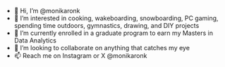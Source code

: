 - 👋 Hi, I’m @monikaronk
- 👀 I’m interested in cooking, wakeboarding, snowboarding, PC gaming, spending time outdoors, gymnastics, drawing, and DIY projects
- 🌱 I’m currently enrolled in a graduate program to earn my Masters in Data Analytics
- 💞️ I’m looking to collaborate on anything that catches my eye
- 📫 Reach me on Instagram or X @monikaronk

<!---
monikaronk/monikaronk is a ✨ special ✨ repository because its `README.md` (this file) appears on your GitHub profile.
You can click the Preview link to take a look at your changes.
--->
